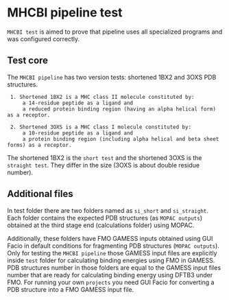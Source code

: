 # MHCBI pipeline test

`MHCBI test` is aimed to prove that pipeline uses all specialized programs and was configured correctly.

## Test core

The `MHCBI pipeline` has two version tests: shortened 1BX2 and 3OXS PDB structures.

     1. Shortened 1BX2 is a MHC class II molecule constituted by:
         a 14-residue peptide as a ligand and 
         a reduced protein binding region (having an alpha helical form) as a receptor.

     2. Shortened 3OXS is a MHC class I molecule constituted by:
         a 10-residue peptide as a ligand and 
         a protein binding region (including alpha helical and beta sheet forms) as a receptor.

The shortened 1BX2 is the `short test` and the shortened 3OXS is the `straight test`. They differ in the size (3OXS is about double residue number).

## Additional files

In test folder there are two folders named as `si_short` and `si_straight`.
Each folder contains the expected PDB structures (as `MOPAC outputs`) obtained at the third stage end (calculations folder) using MOPAC.

Additionally, these folders have FMO GAMESS inputs obtained using GUI Facio in default conditions for fragmenting PDB structures (`MOPAC outputs`).
Only for testing the `MHCBI pipeline` those GAMESS input files are explicitly inside `test` folder for calculating binding energies using FMO in GAMESS.
PDB structures number in those folders are equal to the GAMESS input files number that are ready for calculating binding energy using DFTB3 under FMO.
For running your own `projects` you need GUI Facio for converting a PDB structure into a FMO GAMESS input file.

